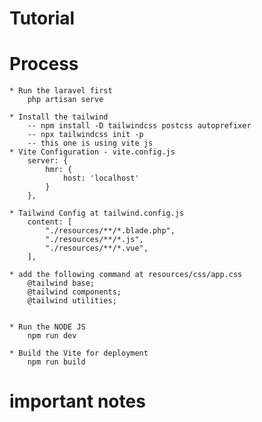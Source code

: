 # Tutorial

# Process
    * Run the laravel first
        php artisan serve
    
    * Install the tailwind
        -- npm install -D tailwindcss postcss autoprefixer
        -- npx tailwindcss init -p
        -- this one is using vite js
    * Vite Configuration - vite.config.js
        server: {
            hmr: {
                host: 'localhost'
            }
        },

    * Tailwind Config at tailwind.config.js
        content: [
            "./resources/**/*.blade.php",
            "./resources/**/*.js",
            "./resources/**/*.vue",
        ],

    * add the following command at resources/css/app.css
        @tailwind base;
        @tailwind components;
        @tailwind utilities;

    
    * Run the NODE JS
        npm run dev

    * Build the Vite for deployment
        npm run build


# important notes
   

